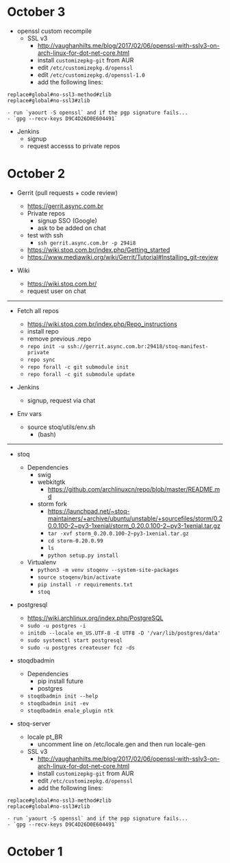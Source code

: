 # October 3
- openssl custom recompile
  - SSL v3
    - http://vaughanhilts.me/blog/2017/02/06/openssl-with-sslv3-on-arch-linux-for-dot-net-core.html
    - install `customizepkg-git` from AUR
    - edit `/etc/customizepkg.d/openssl`
    - edit `/etc/customizepkg.d/openssl-1.0`
    - add the following lines:
```
replace#global#no-ssl3-method#zlib
replace#global#no-ssl3#zlib
```
    - run `yaourt -S openssl` and if the pgp signature fails...
    - `gpg --recv-keys D9C4D26D0E604491`
- Jenkins
  - signup
  - request accesss to private repos


# October 2

- Gerrit (pull requests + code review)
  - https://gerrit.async.com.br
  - Private repos
    - signup SSO (Google)
    - ask to be added on chat
  - test with ssh
    - `ssh gerrit.async.com.br -p 294i8`
  - https://wiki.stoq.com.br/index.php/Getting_started
  - https://www.mediawiki.org/wiki/Gerrit/Tutorial#Installing_git-review

- Wiki
  - https://wiki.stoq.com.br/
  - request user on chat

---

- Fetch all repos
  - https://wiki.stoq.com.br/index.php/Repo_instructions
  - install repo
  - remove previous .repo
  - `repo init -u ssh://gerrit.async.com.br:29418/stoq-manifest-private` 
  - `repo sync`
  - `repo forall -c git submodule init`
  - `repo forall -c git submodule update`

- Jenkins
  - signup, request via chat

- Env vars
  - source stoq/utils/env.sh
    - (bash)

---

- stoq
  - Dependencies
    - swig
    - webkitgtk
      -  https://github.com/archlinuxcn/repo/blob/master/README.md
    - storm fork
      - https://launchpad.net/~stoq-maintainers/+archive/ubuntu/unstable/+sourcefiles/storm/0.20.0.100-2~py3-1xenial/storm_0.20.0.100-2~py3-1xenial.tar.gz
      - `tar -xvf storm_0.20.0.100-2~py3-1xenial.tar.gz`
      - `cd storm-0.20.0.99`
      - `ls`
      - `python setup.py install`
  - Virtualenv
    - `python3 -m venv stoqenv --system-site-packages`
    - `source stoqenv/bin/activate`
    - `pip install -r requirements.txt` 
    - `stoq`

- postgresql
  - https://wiki.archlinux.org/index.php/PostgreSQL
  - `sudo -u postgres -i`
  - `initdb --locale en_US.UTF-8 -E UTF8 -D '/var/lib/postgres/data'`
  - `sudo systemctl start postgresql`
  - `sudo -u postgres createuser fcz -ds`

- stoqdbadmin
  - Dependencies
    - pip install future
    - postgres
  - `stoqdbadmin init --help`
  - `stoqdbadmin init -ev`
  - `stoqdbadmin enale_plugin ntk`

- stoq-server
  - locale pt_BR
    - uncomment line on /etc/locale.gen and then run locale-gen
  - SSL v3
    - http://vaughanhilts.me/blog/2017/02/06/openssl-with-sslv3-on-arch-linux-for-dot-net-core.html
    - install `customizepkg-git` from AUR
    - edit `/etc/customizepkg.d/openssl`
    - add the following lines:
```
replace#global#no-ssl3-method#zlib
replace#global#no-ssl3#zlib
```
    - run `yaourt -S openssl` and if the pgp signature fails...
    - `gpg --recv-keys D9C4D26D0E604491`

# October 1


